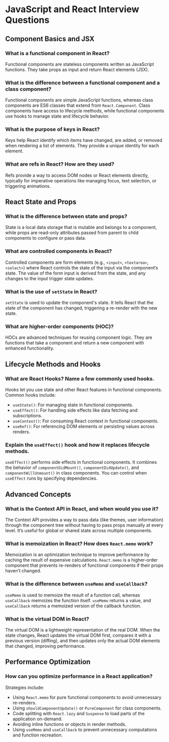 
# JavaScript and React Interview Questions

## Component Basics and JSX
### What is a functional component in React?
Functional components are stateless components written as JavaScript functions. They take props as input and return React elements (JSX).

### What is the difference between a functional component and a class component?
Functional components are simple JavaScript functions, whereas class components are ES6 classes that extend from `React.Component`. Class components have access to lifecycle methods, while functional components use hooks to manage state and lifecycle behavior.

### What is the purpose of keys in React?
Keys help React identify which items have changed, are added, or removed when rendering a list of elements. They provide a unique identity for each element.

### What are refs in React? How are they used?
Refs provide a way to access DOM nodes or React elements directly, typically for imperative operations like managing focus, text selection, or triggering animations.

## React State and Props
### What is the difference between state and props?
State is a local data storage that is mutable and belongs to a component, while props are read-only attributes passed from parent to child components to configure or pass data.

### What are controlled components in React?
Controlled components are form elements (e.g., `<input>`, `<textarea>`, `<select>`) where React controls the state of the input via the component’s state. The value of the form input is derived from the state, and any changes to the input trigger state updates.

### What is the use of `setState` in React?
`setState` is used to update the component's state. It tells React that the state of the component has changed, triggering a re-render with the new state.

### What are higher-order components (HOC)?
HOCs are advanced techniques for reusing component logic. They are functions that take a component and return a new component with enhanced functionality.

## Lifecycle Methods and Hooks
### What are React Hooks? Name a few commonly used hooks.
Hooks let you use state and other React features in functional components. Common hooks include:
- `useState()`: For managing state in functional components.
- `useEffect()`: For handling side effects like data fetching and subscriptions.
- `useContext()`: For consuming React context in functional components.
- `useRef()`: For referencing DOM elements or persisting values across renders.

### Explain the `useEffect()` hook and how it replaces lifecycle methods.
`useEffect()` performs side effects in functional components. It combines the behavior of `componentDidMount()`, `componentDidUpdate()`, and `componentWillUnmount()` in class components. You can control when `useEffect` runs by specifying dependencies.

## Advanced Concepts
### What is the Context API in React, and when would you use it?
The Context API provides a way to pass data (like themes, user information) through the component tree without having to pass props manually at every level. It’s useful for global or shared state across multiple components.

### What is memoization in React? How does `React.memo` work?
Memoization is an optimization technique to improve performance by caching the result of expensive calculations. `React.memo` is a higher-order component that prevents re-renders of functional components if their props haven’t changed.

### What is the difference between `useMemo` and `useCallback`?
`useMemo` is used to memoize the result of a function call, whereas `useCallback` memoizes the function itself. `useMemo` returns a value, and `useCallback` returns a memoized version of the callback function.

### What is the virtual DOM in React?
The virtual DOM is a lightweight representation of the real DOM. When the state changes, React updates the virtual DOM first, compares it with a previous version (diffing), and then updates only the actual DOM elements that changed, improving performance.

## Performance Optimization
### How can you optimize performance in a React application?
Strategies include:
- Using `React.memo` for pure functional components to avoid unnecessary re-renders.
- Using `shouldComponentUpdate()` or `PureComponent` for class components.
- Code splitting with `React.lazy` and `Suspense` to load parts of the application on-demand.
- Avoiding inline functions or objects in render methods.
- Using `useMemo` and `useCallback` to prevent unnecessary computations and function recreation.


